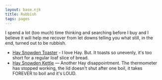 ```yaml
--- 
layout: base.njk
title: Rubbish
tags: pages
---
```


I spend a lot (too much) time thinking and searching before I buy and I believe it will help me recover from let downs telling you what still, in the end, turned out to be rubbish. 

- [Hay Snowden Toaster](https://www.sowdenathome.com/shop/toaster-blue) - I love Hay. But. It toasts so unevenly, it's too short for a regular loaf slice of bread.
- [Hay Snowden Kettle](https://www.sowdenathome.com/shop/kettle-brown) — Another Hay disappointment. The thermometer has stopped working, the lid doesn't shut after one boil, it takes FOREVER to boil and it's LOUD.